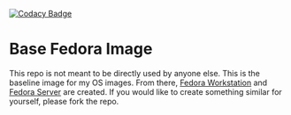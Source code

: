[![Codacy Badge](https://app.codacy.com/project/badge/Grade/63aa21dd1caf4dac898ba695ce6a57e7)](https://app.codacy.com/gh/JasonN3/fedora_base/dashboard?utm_source=gh&utm_medium=referral&utm_content=&utm_campaign=Badge_grade)

# Base Fedora Image

This repo is not meant to be directly used by anyone else. This is the baseline image for my OS images. From there, [Fedora Workstation](https://github.com/JasonN3/fedora_workstation) and [Fedora Server](https://github.com/JasonN3/fedora_server) are created. If you would like to create something similar for yourself, please fork the repo.